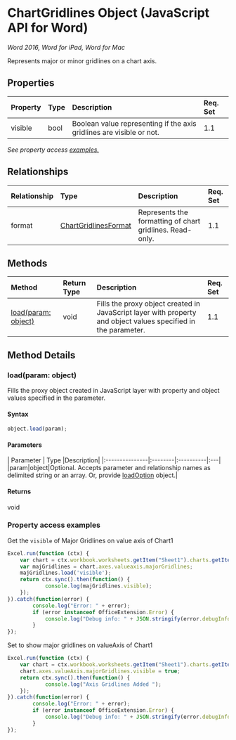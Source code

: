 # ChartGridlines Object (JavaScript API for Word)

_Word 2016, Word for iPad, Word for Mac_

Represents major or minor gridlines on a chart axis.

## Properties

| Property	   | Type	|Description| Req. Set|
|:---------------|:--------|:----------|:----|
|visible|bool|Boolean value representing if the axis gridlines are visible or not.|1.1||

_See property access [examples.](#property-access-examples)_

## Relationships
| Relationship | Type	|Description| Req. Set|
|:---------------|:--------|:----------|:----|
|format|[ChartGridlinesFormat](chartgridlinesformat.md)|Represents the formatting of chart gridlines. Read-only.|1.1||

## Methods

| Method		   | Return Type	|Description| Req. Set|
|:---------------|:--------|:----------|:----|
|[load(param: object)](#loadparam-object)|void|Fills the proxy object created in JavaScript layer with property and object values specified in the parameter.|1.1|

## Method Details


### load(param: object)
Fills the proxy object created in JavaScript layer with property and object values specified in the parameter.

#### Syntax
```js
object.load(param);
```

#### Parameters
| Parameter	   | Type	|Description|
|:---------------|:--------|:----------|:---|
|param|object|Optional. Accepts parameter and relationship names as delimited string or an array. Or, provide [loadOption](loadoption.md) object.|

#### Returns
void
### Property access examples

Get the `visible` of Major Gridlines on value axis of Chart1

```js
Excel.run(function (ctx) { 
	var chart = ctx.workbook.worksheets.getItem("Sheet1").charts.getItem("Chart1");	
	var majGridlines = chart.axes.valueaxis.majorGridlines;
	majGridlines.load('visible');
	return ctx.sync().then(function() {
			console.log(majGridlines.visible);
	});
}).catch(function(error) {
		console.log("Error: " + error);
		if (error instanceof OfficeExtension.Error) {
			console.log("Debug info: " + JSON.stringify(error.debugInfo));
		}
});
```

Set to show major gridlines on valueAxis of Chart1

```js
Excel.run(function (ctx) { 
	var chart = ctx.workbook.worksheets.getItem("Sheet1").charts.getItem("Chart1");	
	chart.axes.valueAxis.majorGridlines.visible = true;
	return ctx.sync().then(function() {
			console.log("Axis Gridlines Added ");
	});
}).catch(function(error) {
		console.log("Error: " + error);
		if (error instanceof OfficeExtension.Error) {
			console.log("Debug info: " + JSON.stringify(error.debugInfo));
		}
});
```
